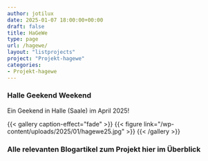 ```yaml
---
author: jotilux
date: 2025-01-07 18:00:00+00:00
draft: false
title: HaGeWe
type: page
url: /hagewe/
layout: "listprojects"
project: "Projekt-hagewe"
categories:
- Projekt-hagewe
---
```


### Halle Geekend Weekend

Ein Geekend in Halle (Saale) im April 2025!

{{< gallery caption-effect="fade" >}}
{{< figure link="/wp-content/uploads/2025/01/hagewe25.jpg" >}}
{{< /gallery >}}

### Alle relevanten Blogartikel zum Projekt hier im Überblick
